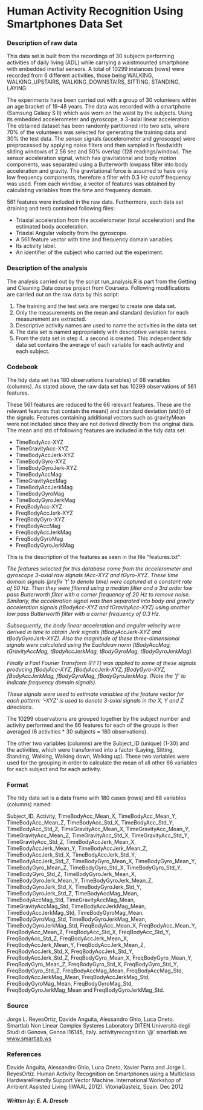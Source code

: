 Human Activity Recognition Using Smartphones Data Set
=====================================================

### Description of raw data

This data set is built from the recordings of 30 subjects performing activities of daily living (ADL) while carrying a waistmounted smartphone with embedded inertial sensors. A total of 10299 instances (rows) were recorded from 6 different activities, those being WALKING, WALKING_UPSTAIRS, WALKING_DOWNSTAIRS, SITTING, STANDING, LAYING.

The experiments have been carried out with a group of 30 volunteers within an age bracket of 19-48 years. The data was recorded with a smartphone (Samsung Galaxy S II) which was worn on the waist by the subjects. Using its embedded accelerometer and gyroscope, a 3-axial linear acceleration. The obtained dataset has been randomly partitioned into two sets, where 70% of the volunteers was selected for generating the training data and 30% the test data. The sensor signals (accelerometer and gyroscope) were preprocessed
by applying noise filters and then sampled in fixedwidth sliding windows of 2.56 sec and 50% overlap (128 readings/window). The sensor acceleration signal, which has gravitational and body motion components, was separated using a Butterworth lowpass filter into body acceleration and gravity. The gravitational force is assumed to have only low frequency components, therefore a filter with 0.3 Hz cutoff frequency was used. From each window, a vector
of features was obtained by calculating variables from the time and frequency domain.

561 features were included in the raw data. Furthermore, each data set (training and test) contained following files: 

* Triaxial acceleration from the accelerometer (total acceleration) and the estimated body acceleration.
* Triaxial Angular velocity from the gyroscope.
* A 561 feature vector with time and frequency domain variables.
* Its activity label.
* An identifier of the subject who carried out the experiment.

### Description of the analysis

The analysis carried out by the script run_analysis.R is part from the Getting and Cleaning Data course project from Coursera. Following modifications are carried out on the raw data by this script:

1. The training and the test sets are merged to create one data set.
2. Only the measurements on the mean and standard deviation for each measurement are extracted. 
3. Descriptive activity names are used to name the activities in the data set
4. The data set is named appropriately with descriptive variable names. 
5. From the data set in step 4, a second is created. This independent tidy data set contains the average of each variable for each activity and each subject.

### Codebook

The tidy data set has 180 observations (variables) of 68 variables (columns). As stated above, the raw data set has 10299 observations of 561 features. 

These 561 features are reduced to the 66 relevant features. These are the relevant features that contain the mean() and standard deviation (std()) of the signals. Features containing additional vectors such as gravityMean were not included since they are not derived directly from the original data. The mean and std of following features are included in the tidy data set:

* TimeBodyAcc-XYZ
* TimeGravityAcc-XYZ
* TimeBodyAccJerk-XYZ
* TimeBodyGyro-XYZ
* TimeBodyGyroJerk-XYZ
* TimeBodyAccMag
* TimeGravityAccMag
* TimeBodyAccJerkMag
* TimeBodyGyroMag
* TimeBodyGyroJerkMag
* FreqBodyAcc-XYZ
* FreqBodyAccJerk-XYZ
* FreqBodyGyro-XYZ
* FreqBodyAccMag
* FreqBodyAccJerkMag
* FreqBodyGyroMag
* FreqBodyGyroJerkMag

This is the description of the features as seen in the file "features.txt":

*The features selected for this database come from the accelerometer and gyroscope 3-axial raw signals tAcc-XYZ and tGyro-XYZ. These time domain signals (prefix 't' to denote time) were captured at a constant rate of 50 Hz. Then they were filtered using a median filter and a 3rd order low pass Butterworth filter with a corner frequency of 20 Hz to remove noise. Similarly, the acceleration signal was then separated into body and gravity acceleration signals (tBodyAcc-XYZ and tGravityAcc-XYZ) using another low pass Butterworth filter with a corner frequency of 0.3 Hz.*

*Subsequently, the body linear acceleration and angular velocity were derived in time to obtain Jerk signals (tBodyAccJerk-XYZ and tBodyGyroJerk-XYZ). Also the magnitude of these three-dimensional signals were calculated using the Euclidean norm (tBodyAccMag, tGravityAccMag, tBodyAccJerkMag, tBodyGyroMag, tBodyGyroJerkMag).*

*Finally a Fast Fourier Transform (FFT) was applied to some of these signals producing fBodyAcc-XYZ, fBodyAccJerk-XYZ, fBodyGyro-XYZ, fBodyAccJerkMag, fBodyGyroMag, fBodyGyroJerkMag. (Note the 'f' to indicate frequency domain signals).*

*These signals were used to estimate variables of the feature vector for each pattern: '-XYZ' is used to denote 3-axial signals in the X, Y and Z directions.*

The 10299 observations are grouped together by the subject number and activity performed and the 66 features for each of the groups is then averaged (6 activities * 30 subjects = 180 observations).

The other two variables (columns) are the Subject_ID (unique) (1-30) and the activities, which were transformed into a factor (Laying, Sitting, Standing, Walking, Walking down, Walking up). These two variables were used for the grouping in order to calculate the mean of all other 66 variables for each subject and for each activity.

### Format

The tidy data set is a data frame with 180 cases (rows) and 68 variables (columns) named:

Subject_ID, Activity, TimeBodyAcc_Mean_X, TimeBodyAcc_Mean_Y, TimeBodyAcc_Mean_Z, TimeBodyAcc_Std_X, TimeBodyAcc_Std_Y, TimeBodyAcc_Std_Z, TimeGravityAcc_Mean_X, TimeGravityAcc_Mean_Y, TimeGravityAcc_Mean_Z, TimeGravityAcc_Std_X, TimeGravityAcc_Std_Y, TimeGravityAcc_Std_Z, TimeBodyAccJerk_Mean_X, TimeBodyAccJerk_Mean_Y, TimeBodyAccJerk_Mean_Z, TimeBodyAccJerk_Std_X, TimeBodyAccJerk_Std_Y, TimeBodyAccJerk_Std_Z, TimeBodyGyro_Mean_X, TimeBodyGyro_Mean_Y, TimeBodyGyro_Mean_Z, TimeBodyGyro_Std_X, TimeBodyGyro_Std_Y, TimeBodyGyro_Std_Z, TimeBodyGyroJerk_Mean_X, TimeBodyGyroJerk_Mean_Y, TimeBodyGyroJerk_Mean_Z, TimeBodyGyroJerk_Std_X, TimeBodyGyroJerk_Std_Y, TimeBodyGyroJerk_Std_Z, TimeBodyAccMag_Mean, TimeBodyAccMag_Std, TimeGravityAccMag_Mean, TimeGravityAccMag_Std, TimeBodyAccJerkMag_Mean, TimeBodyAccJerkMag_Std, TimeBodyGyroMag_Mean, TimeBodyGyroMag_Std, TimeBodyGyroJerkMag_Mean, TimeBodyGyroJerkMag_Std, FreqBodyAcc_Mean_X, FreqBodyAcc_Mean_Y, FreqBodyAcc_Mean_Z, FreqBodyAcc_Std_X, FreqBodyAcc_Std_Y, FreqBodyAcc_Std_Z, FreqBodyAccJerk_Mean_X, FreqBodyAccJerk_Mean_Y, FreqBodyAccJerk_Mean_Z, FreqBodyAccJerk_Std_X, FreqBodyAccJerk_Std_Y, FreqBodyAccJerk_Std_Z, FreqBodyGyro_Mean_X, FreqBodyGyro_Mean_Y, FreqBodyGyro_Mean_Z, FreqBodyGyro_Std_X, FreqBodyGyro_Std_Y, FreqBodyGyro_Std_Z, FreqBodyAccMag_Mean, FreqBodyAccMag_Std, FreqBodyAccJerkMag_Mean, FreqBodyAccJerkMag_Std, FreqBodyGyroMag_Mean, FreqBodyGyroMag_Std, FreqBodyGyroJerkMag_Mean and FreqBodyGyroJerkMag_Std.

### Source

Jorge L. ReyesOrtiz, Davide Anguita, Alessandro Ghio, Luca Oneto.
Smartlab Non Linear Complex Systems Laboratory
DITEN Università degli Studi di Genova, Genoa I16145, Italy.
activityrecognition '@' smartlab.ws
www.smartlab.ws

### References

Davide Anguita, Alessandro Ghio, Luca Oneto, Xavier Parra and Jorge L. ReyesOrtiz. Human Activity Recognition on Smartphones using a Multiclass HardwareFriendly Support Vector Machine. International Workshop of Ambient Assisted Living (IWAAL 2012). VitoriaGasteiz, Spain. Dec 2012

##### Written by: E. A. Dresch